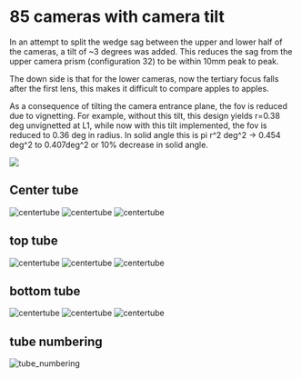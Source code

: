 # 85 cameras with camera tilt

In an attempt to split the wedge sag between the upper and lower half of the cameras, a tilt of ~3 degrees was added. This reduces the sag from the upper camera prism (configuration 32) to be within 10mm peak to peak.

The down side is that for the lower cameras, now the tertiary focus falls after the first lens, this makes it difficult to compare apples to apples.

As a consequence of tilting the camera entrance plane, the fov is reduced due to vignetting. For example, without this tilt, this design yields r=0.38 deg unvignetted at L1, while now with this tilt implemented, the fov is reduced to 0.36 deg in radius. In solid angle this is pi r^2 deg^2 -> 0.454 deg^2 to 0.407deg^2 or 10% decrease in solid angle.

![](3DLayout/3DLayout_chiefray.png)


## Center tube

![centertube](3DLayout/strehls_cam_01.JPG)
![centertube](sags/wedge/sag_cam_01.JPG)
![centertube](img_qual_1mm/strehls_cam_01.JPG)

## top tube
![centertube](3DLayout/strehls_cam_32.JPG)
![centertube](sags/wedge/sag_cam_32.JPG)
![centertube](img_qual_1mm/strehls_cam_32.JPG)

## bottom tube
![centertube](3DLayout/strehls_cam_65.JPG)
![centertube](sags/wedge/sag_cam_65.JPG)
![centertube](img_qual_1mm/strehls_cam_65.JPG)

## tube numbering
![tube_numbering](camera_groups.png)
